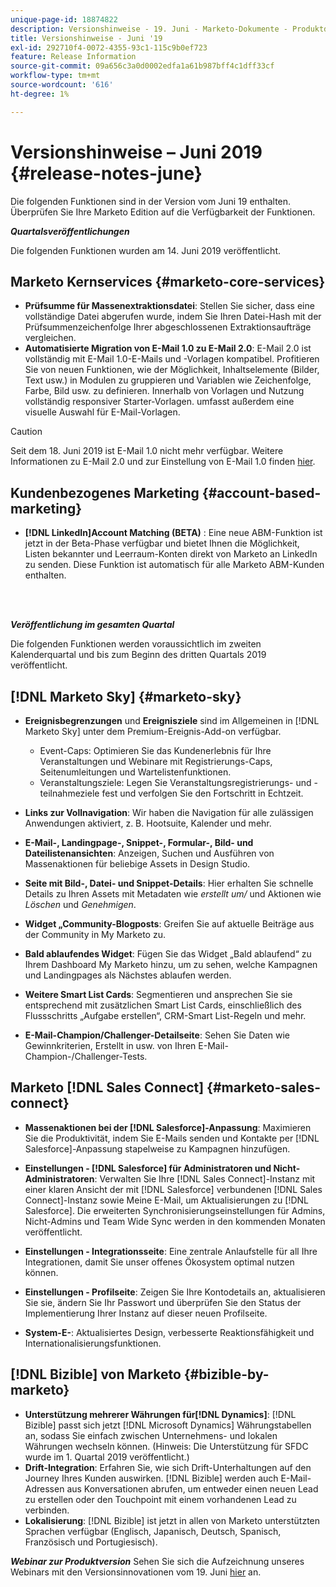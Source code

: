 ```yaml
---
unique-page-id: 18874822
description: Versionshinweise - 19. Juni - Marketo-Dokumente - Produktdokumentation
title: Versionshinweise - Juni '19
exl-id: 292710f4-0072-4355-93c1-115c9b0ef723
feature: Release Information
source-git-commit: 09a656c3a0d0002edfa1a61b987bff4c1dff33cf
workflow-type: tm+mt
source-wordcount: '616'
ht-degree: 1%

---
```


# Versionshinweise – Juni 2019 {#release-notes-june}

Die folgenden Funktionen sind in der Version vom Juni 19 enthalten. Überprüfen Sie Ihre Marketo Edition auf die Verfügbarkeit der Funktionen.

**_Quartalsveröffentlichungen_**

Die folgenden Funktionen wurden am 14. Juni 2019 veröffentlicht.

## Marketo Kernservices {#marketo-core-services}

* **Prüfsumme für Massenextraktionsdatei**: Stellen Sie sicher, dass eine vollständige Datei abgerufen wurde, indem Sie Ihren Datei-Hash mit der Prüfsummenzeichenfolge Ihrer abgeschlossenen Extraktionsaufträge vergleichen.
* **Automatisierte Migration von E-Mail 1.0 zu E-Mail 2.0**: E-Mail 2.0 ist vollständig mit E-Mail 1.0-E-Mails und -Vorlagen kompatibel. Profitieren Sie von neuen Funktionen, wie der Möglichkeit, Inhaltselemente (Bilder, Text usw.) in Modulen zu gruppieren und Variablen wie Zeichenfolge, Farbe, Bild usw. zu definieren. Innerhalb von Vorlagen und Nutzung vollständig responsiver Starter-Vorlagen. umfasst außerdem eine visuelle Auswahl für E-Mail-Vorlagen.

>[!CAUTION]
>
>Seit dem 18. Juni 2019 ist E-Mail 1.0 nicht mehr verfügbar. Weitere Informationen zu E-Mail 2.0 und zur Einstellung von E-Mail 1.0 finden [hier](https://nation.marketo.com/docs/DOC-7038).

## Kundenbezogenes Marketing {#account-based-marketing}

* **[!DNL LinkedIn]Account Matching (BETA)** : Eine neue ABM-Funktion ist jetzt in der Beta-Phase verfügbar und bietet Ihnen die Möglichkeit, Listen bekannter und Leerraum-Konten direkt von Marketo an LinkedIn zu senden. Diese Funktion ist automatisch für alle Marketo ABM-Kunden enthalten.

<br> 

**_Veröffentlichung im gesamten Quartal_**

Die folgenden Funktionen werden voraussichtlich im zweiten Kalenderquartal und bis zum Beginn des dritten Quartals 2019 veröffentlicht.

## [!DNL Marketo Sky] {#marketo-sky}

* **Ereignisbegrenzungen** und **Ereignisziele** sind im Allgemeinen in [!DNL Marketo Sky] unter dem Premium-Ereignis-Add-on verfügbar.

   * Event-Caps: Optimieren Sie das Kundenerlebnis für Ihre Veranstaltungen und Webinare mit Registrierungs-Caps, Seitenumleitungen und Wartelistenfunktionen.
   * Veranstaltungsziele: Legen Sie Veranstaltungsregistrierungs- und -teilnahmeziele fest und verfolgen Sie den Fortschritt in Echtzeit.

* **Links zur Vollnavigation**: Wir haben die Navigation für alle zulässigen Anwendungen aktiviert, z. B. Hootsuite, Kalender und mehr.
* **E-Mail-, Landingpage-, Snippet-, Formular-, Bild- und Dateilistenansichten**: Anzeigen, Suchen und Ausführen von Massenaktionen für beliebige Assets in Design Studio.
* **Seite mit Bild-, Datei- und Snippet-Details**: Hier erhalten Sie schnelle Details zu Ihren Assets mit Metadaten wie _erstellt um/_ und Aktionen wie _Löschen_ und _Genehmigen_.
* **Widget „Community-Blogposts**: Greifen Sie auf aktuelle Beiträge aus der Community in My Marketo zu.
* **Bald ablaufendes Widget**: Fügen Sie das Widget „Bald ablaufend“ zu Ihrem Dashboard My Marketo hinzu, um zu sehen, welche Kampagnen und Landingpages als Nächstes ablaufen werden.
* **Weitere Smart List Cards**: Segmentieren und ansprechen Sie sie entsprechend mit zusätzlichen Smart List Cards, einschließlich des Flussschritts „Aufgabe erstellen“, CRM-Smart List-Regeln und mehr.
* **E-Mail-Champion/Challenger-Detailseite**: Sehen Sie Daten wie Gewinnkriterien, Erstellt in usw. von Ihren E-Mail-Champion-/Challenger-Tests.

## Marketo [!DNL Sales Connect] {#marketo-sales-connect}

* **Massenaktionen bei der [!DNL Salesforce]-Anpassung**: Maximieren Sie die Produktivität, indem Sie E-Mails senden und Kontakte per [!DNL Salesforce]-Anpassung stapelweise zu Kampagnen hinzufügen.
* **Einstellungen - [!DNL Salesforce] für Administratoren und Nicht-Administratoren**: Verwalten Sie Ihre [!DNL Sales Connect]-Instanz mit einer klaren Ansicht der mit [!DNL Salesforce] verbundenen [!DNL Sales Connect]-Instanz sowie Meine E-Mail, um Aktualisierungen zu [!DNL Salesforce]. Die erweiterten Synchronisierungseinstellungen für Admins, Nicht-Admins und Team Wide Sync werden in den kommenden Monaten veröffentlicht.
* **Einstellungen - Integrationsseite**: Eine zentrale Anlaufstelle für all Ihre Integrationen, damit Sie unser offenes Ökosystem optimal nutzen können.
* **Einstellungen - Profilseite**: Zeigen Sie Ihre Kontodetails an, aktualisieren Sie sie, ändern Sie Ihr Passwort und überprüfen Sie den Status der Implementierung Ihrer Instanz auf dieser neuen Profilseite.

* **System-E-**: Aktualisiertes Design, verbesserte Reaktionsfähigkeit und Internationalisierungsfunktionen.

## [!DNL Bizible] von Marketo {#bizible-by-marketo}

* **Unterstützung mehrerer Währungen für[!DNL Dynamics]**: [!DNL Bizible] passt sich jetzt [!DNL Microsoft Dynamics] Währungstabellen an, sodass Sie einfach zwischen Unternehmens- und lokalen Währungen wechseln können. (Hinweis: Die Unterstützung für SFDC wurde im 1. Quartal 2019 veröffentlicht.)
* **Drift-Integration**: Erfahren Sie, wie sich Drift-Unterhaltungen auf den Journey Ihres Kunden auswirken. [!DNL Bizible] werden auch E-Mail-Adressen aus Konversationen abrufen, um entweder einen neuen Lead zu erstellen oder den Touchpoint mit einem vorhandenen Lead zu verbinden.
* **Lokalisierung**: [!DNL Bizible] ist jetzt in allen von Marketo unterstützten Sprachen verfügbar (Englisch, Japanisch, Deutsch, Spanisch, Französisch und Portugiesisch).

_**Webinar zur Produktversion**_ Sehen Sie sich die Aufzeichnung unseres Webinars mit den Versionsinnovationen vom 19. Juni [hier](https://engage.marketo.com/Marketo-June-Product-Release-2019-On-Demand.html) an.
